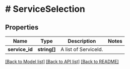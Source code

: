 # # ServiceSelection

## Properties

Name | Type | Description | Notes
------------ | ------------- | ------------- | -------------
**service_id** | **string[]** | A list of ServiceId. |

[[Back to Model list]](../../README.md#models) [[Back to API list]](../../README.md#endpoints) [[Back to README]](../../README.md)
